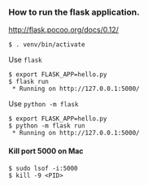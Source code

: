 ### How to run the flask application.

http://flask.pocoo.org/docs/0.12/

```shell
$ . venv/bin/activate
```

Use `flask`

```shell
$ export FLASK_APP=hello.py
$ flask run
 * Running on http://127.0.0.1:5000/
```
Use `python -m flask`

```shell
$ export FLASK_APP=hello.py
$ python -m flask run
 * Running on http://127.0.0.1:5000/
```

#### Kill port 5000 on Mac

```shell
$ sudo lsof -i:5000
$ kill -9 <PID>
```

